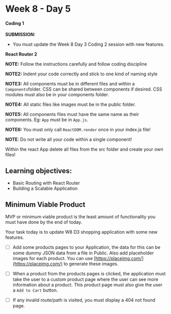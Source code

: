 # Week 8 - Day 5

#### Coding 1

**SUBMISSION:**

- You must update the Week 8 Day 3 Coding 2 session with new features. 

**React Router 2**


**NOTE:** Follow the instructions carefully and follow coding discipline

**NOTE2:** Indent your code correctly and stick to one kind of naming style

**NOTE3:** All components must be in different files and within a `Components`folder. CSS can be shared between components if desired. CSS modules must also be in your components folder. 

**NOTE4:** All static files like images must be in the public folder.

**NOTE5:** All components files must have the same name as their components. Eg: `App` must be in `App.js`.

**NOTE6:** You must only call `ReactDOM.render` once in your index.js file! 

**NOTE**: Do not write all your code within a single component!

Within the react App delete all files from the src folder and create your own files!

## Learning objectives:
- Basic Routing with React Router
- Building a Scalable Application


## Minimum Viable Product

MVP or minimum viable product is the least amount of functionality you must have done by the end of today.

Your task today is to update W8 D3 shopping application with some new features. 

- [ ] Add some products pages to your Application, the data for this can be some dummy JSON data from a file in Public. Also add placeholder images for each product. You can use [https://placeimg.com/](https://placeimg.com/) to generate these images. 
- [ ] When a product from the products pages is clicked, the application must take the user to a custom product page where the user can see more information about a product. This product page must also give the user a `Add to Cart` button.
- [ ] If any invalid route/path is visited, you must display a 404 not found page.



